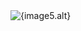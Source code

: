 <script>
    import { Gallery } from 'svelte-5-ui-lib';
    const images6 = [
        { alt: 'shoes', src: 'https://flowbite.s3.amazonaws.com/docs/gallery/square/image-1.jpg' },
        { alt: 'small bag', src: 'https://flowbite.s3.amazonaws.com/docs/gallery/square/image-2.jpg' },
        { alt: 'plants', src: 'https://flowbite.s3.amazonaws.com/docs/gallery/square/image-3.jpg' },
        { alt: 'watch', src: 'https://flowbite.s3.amazonaws.com/docs/gallery/square/image-4.jpg' },
        { alt: 'shoe', src: 'https://flowbite.s3.amazonaws.com/docs/gallery/square/image-5.jpg' }
    ];
</script>

<Gallery divclass="gap-4">
    <img src={image5.src} alt={image5.alt} class="h-auto max-w-full rounded-lg" />
    <Gallery divclass="grid-cols-5" items={images6} />
</Gallery>